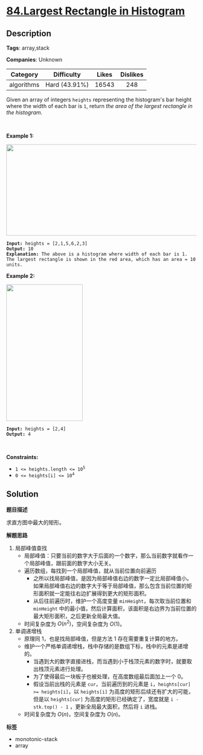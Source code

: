 # [84.Largest Rectangle in Histogram](https://leetcode.com/problems/largest-rectangle-in-histogram/description/)

## Description

**Tags**: array,stack

**Companies**: Unknown

|  Category  |  Difficulty   | Likes | Dislikes |
| :--------: | :-----------: | :---: | :------: |
| algorithms | Hard (43.91%) | 16543 |   248    |

<p>Given an array of integers <code>heights</code> representing the histogram&#39;s bar height where the width of each bar is <code>1</code>, return <em>the area of the largest rectangle in the histogram</em>.</p>
<p>&nbsp;</p>
<p><strong class="example">Example 1:</strong></p>
<img alt="" src="https://assets.leetcode.com/uploads/2021/01/04/histogram.jpg" style="width: 522px; height: 242px;" />
<pre><code><strong>Input:</strong> heights = [2,1,5,6,2,3]
<strong>Output:</strong> 10
<strong>Explanation:</strong> The above is a histogram where width of each bar is 1.
The largest rectangle is shown in the red area, which has an area = 10 units.</code></pre>
<p><strong class="example">Example 2:</strong></p>
<img alt="" src="https://assets.leetcode.com/uploads/2021/01/04/histogram-1.jpg" style="width: 202px; height: 362px;" />
<pre><code><strong>Input:</strong> heights = [2,4]
<strong>Output:</strong> 4</code></pre>
<p>&nbsp;</p>
<p><strong>Constraints:</strong></p>
<ul>
  <li><code>1 &lt;= heights.length &lt;= 10<sup>5</sup></code></li>
  <li><code>0 &lt;= heights[i] &lt;= 10<sup>4</sup></code></li>
</ul>

## Solution

**题目描述**

求直方图中最大的矩形。

**解题思路**

1. 局部峰值查找
   - 局部峰值：只要当前的数字大于后面的一个数字，那么当前数字就看作一个局部峰值，跟前面的数字大小无关。
   - 遍历数组，每找到一个局部峰值，就从当前位置向前遍历
     - 之所以找局部峰值，是因为局部峰值右边的数字一定比局部峰值小。如果局部峰值右边的数字大于等于局部峰值，那么包含当前位置的矩形面积就一定能往右边扩展得到更大的矩形面积。
     - 从后往前遍历时，维护一个高度变量 `minHeight`，每次取当前位置和 `minHeight` 中的最小值，然后计算面积，该面积是右边界为当前位置的最大矩形面积，之后更新全局最大值。
   - 时间复杂度为 $O(n^2)$，空间复杂度为 $O(1)$。
2. 单调递增栈
   - 原理同 1，也是找局部峰值，但是方法 1 存在需要重复计算的地方。
   - 维护一个严格单调递增栈，栈中存储的是数组下标，栈中的元素是递增的。
     - 当遇到大的数字直接进栈，而当遇到小于栈顶元素的数字时，就要取出栈顶元素进行处理。
     - 为了使得最后一块板子也被处理，在高度数组最后面加上一个 0。
     - 假设当前出栈的元素是 `cur`，当前遍历到的元素是 `i`，`heights[cur] >= heights[i]`，以 `heights[i]` 为高度的矩形后续还有扩大的可能，但是以 `heights[cur]` 为高度的矩形已经确定了，宽度就是 `i - stk.top() - 1` ，更新全局最大面积，然后将 `i` 进栈。
   - 时间复杂度为 $O(n)$，空间复杂度为 $O(n)$。

**标签**

- monotonic-stack
- array
